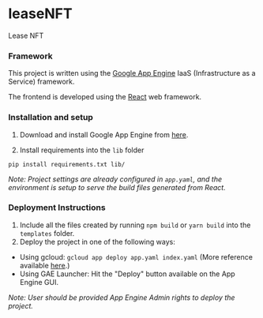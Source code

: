 # leaseNFT
Lease NFT

### Framework

This project is written using the [Google App Engine](https://cloud.google.com/appengine) IaaS (Infrastructure as a Service) framework.

The frontend is developed using the [React](https://github.com/facebookincubator/create-react-app) web framework.

### Installation and setup

1. Download and install Google App Engine from  [here](https://cloud.google.com/appengine/downloads "GAE download link").

2. Install requirements into the `lib` folder

  ``pip install requirements.txt lib/``

<i>Note: Project settings are already configured in `app.yaml`, and the environment is setup to serve the build files generated from React.</i>

### Deployment Instructions

1. Include all the files created by running `npm build` or `yarn build` into the `templates` folder.
2. Deploy the project in one of the following ways:
  * Using gcloud: `gcloud app deploy app.yaml index.yaml` (More reference available [here](https://cloud.google.com/appengine/docs/standard/python/getting-started/deploying-the-application "GAE deployment using gcloud").)
  * Using GAE Launcher: Hit the "Deploy" button available on the App Engine GUI.

<i>Note: User should be provided App Engine Admin rights to deploy the project.</i>
